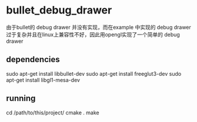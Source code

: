 # bullet_debug_drawer

由于bullet的 debug drawer 并没有实现，而在example 中实现的 debug drawer过于复杂并且在linux上兼容性不好，因此用opengl实现了一个简单的 debug drawer



## dependencies 

sudo apt-get install libbullet-dev
sudo apt-get install freeglut3-dev
sudo apt-get install libgl1-mesa-dev

## running

cd /path/to/this/project/
cmake .
make 
